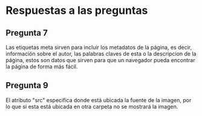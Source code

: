 # Respuestas a las preguntas
## Pregunta 7
Las etiquetas meta sirven para incluir los metadatos de la página, es decir, información sobre el autor, las palabras claves de esta o la descripcion de la página, estos son datos que sirven para que un navegador pueda encontrar la página de forma más fácil.

## Pregunta 9
El atributo "src" especifica donde está ubicada la fuente de la imagen, por lo que si esta está ubicada en otra carpeta no se mostrará la imagen.
